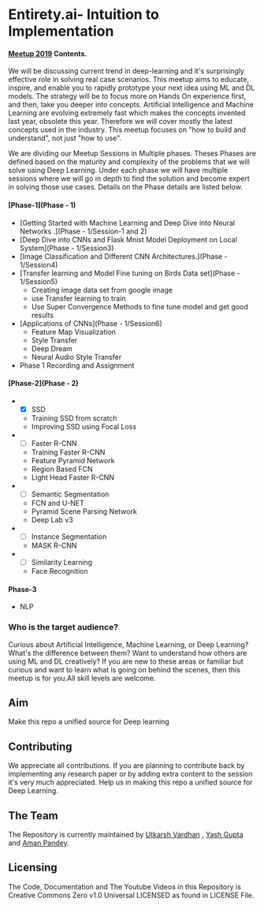 # Entirety.ai- Intuition to Implementation

####  [Meetup 2019](https://www.meetup.com/Entirety-ai-Intuition-to-Implementation/) Contents.

We will be discussing current trend in deep-learning and it's  surprisingly effective role in solving real case scenarios. This meetup  aims to educate, inspire, and enable you to rapidly prototype your next  idea using ML and DL models. The strategy will be to focus more on  Hands On experience first, and then, take you deeper into concepts.  Artificial Intelligence and Machine Learning are evolving extremely fast  which makes the concepts invented last year, obsolete this year.  Therefore we will cover mostly the latest concepts used in the  industry. This meetup focuses on "how to build and understand", not just  "how to use".

We are dividing our Meetup Sessions in Multiple  phases. Theses Phases are defined based on the maturity and complexity of  the problems that we will solve using Deep Learning. Under each phase we  will have multiple sessions where we will go in depth to find the  solution and become expert in solving those use cases. Details on the  Phase details are listed below.

#### [Phase-1](Phase - 1)

* [Getting Started with Machine Learning and Deep Dive into Neural Networks .](Phase - 1/Session-1 and 2)
* [Deep Dive into CNNs and Flask Mnist Model Deployment on Local System](Phase - 1/Session3)
* [Image Classification and Different CNN Architectures.](Phase - 1/Session4)
* [Transfer learning and Model Fine tuning on Birds Data set](Phase - 1/Session5)
  * Creating image data set from google image
  * use Transfer learning to train
  * Use Super Convergence Methods to fine tune model and get good results   
* [Applications of CNNs](Phase - 1/Session6)
  * Feature Map Visualization
  * Style Transfer
  * Deep Dream
  * Neural Audio Style Transfer
* Phase 1 Recording and Assignment

#### [Phase-2](Phase - 2) 

  * - [X]  SSD
    * Training SSD from scratch
    * Improving SSD using Focal Loss

  * - [ ] Faster R-CNN
    * Training Faster R-CNN
    * Feature Pyramid Network
    * Region Based FCN
    * Light Head Faster R-CNN
  * - [ ] Semantic Segmentation
    * FCN and U-NET
    * Pyramid Scene Parsing Network
    * Deep Lab v3
  * - [ ] Instance Segmentation
    * MASK R-CNN
  * - [ ] Similarity Learning
    * Face Recognition

#### Phase-3

* NLP


### Who is the target audience?

Curious  about Artificial Intelligence, Machine Learning, or Deep Learning?  What's the difference between them? Want to understand how others are  using ML and DL creatively? If you are new to these areas or familiar  but curious and want to learn what is going on behind the scenes, then  this meetup is for you.All skill levels are welcome.

## Aim 
Make this repo a unified source for Deep learning

## Contributing

We appreciate all contributions. If you are planning to contribute back by implementing any research paper or by adding extra content to the session it's very much appreciated. Help us in making this repo a unified source for Deep Learning.

## The Team

The Repository is currently maintained by [Utkarsh Vardhan](https://github.com/u6yuvi/) , [Yash Gupta](https://github.com/yash1996/) and [Aman Pandey](https://github.com/aman5319/).

## Licensing

The Code, Documentation and The Youtube Videos in this Repository is Creative Commons Zero v1.0 Universal LICENSED as found in LICENSE File.